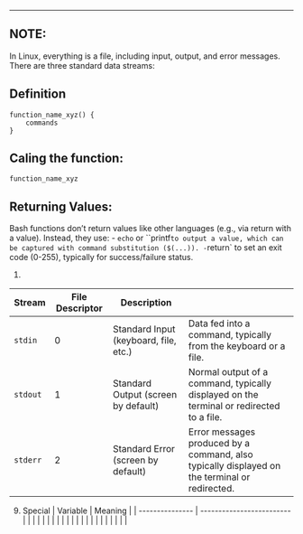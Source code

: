 -----------------------------------------
NOTE: 
-----------------------------------------
In Linux, everything is a file, including input, output, and error messages. There are three standard data streams:

## Definition
    function_name_xyz() {
        commands
    }
## Caling the function:
    function_name_xyz

## Returning Values:
Bash functions don’t return values like other languages (e.g., via return with a value). Instead, they use:
    - `echo` or ``printf` to output a value, which can be captured with command substitution ($(...)).
    - `return` to set an exit code (0-255), typically for success/failure status.


1. 
| Stream   | File Descriptor | Description                           |                                                                                               |     
| -------- | --------------- | ------------------------------------- | --------------------------------------------------------------------------------------------- |
| `stdin`  | 0               | Standard Input (keyboard, file, etc.) | Data fed into a command, typically from the keyboard or a file.                               |
| `stdout` | 1               | Standard Output (screen by default)   | Normal output of a command, typically displayed on the terminal or redirected to a file.      |
| `stderr` | 2               | Standard Error (screen by default)    | Error messages produced by a command, also typically displayed on the terminal or redirected. |




9. Special 
    | Variable        | Meaning                   |
    | --------------- | ------------------------- |
    |                 |                           |
    |                 |                           |
    |                 |                           |
    |                 |                           |
    |                 |                           |
    |                 |                           |
    |                 |                           |